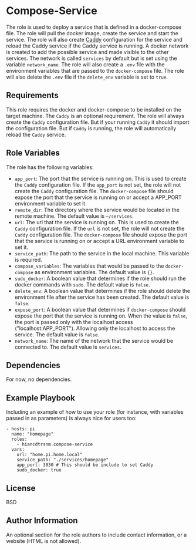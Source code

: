Compose-Service
=========

The role is used to deploy a service that is defined in a docker-compose file. The role will pull the docker image, create the service and start the service. The role will also create [Caddy](https://caddyserver.com/) configuration for the service and reload the Caddy service if the Caddy service is running. A docker network is created to add the possible service and made visible to the other services. The network is called `services` by default but is set using the variable `network_name`. The role will also create a `.env` file with the environment variables that are passed to the `docker-compose` file. The role will also delete the `.env` file if the `delete_env` variable is set to `true`.

Requirements
------------

This role requires the docker and docker-compose to be installed on the target machine. The `Caddy` is an optional requirement. The role will always create the `Caddy` configuration file.
But if your running `Caddy` it should import the configuration file. But if `Caddy` is running, the role will automatically reload the `Caddy` service.

Role Variables
--------------

The role has the following variables:

* `app_port`: The port that the service is running on. This is used to create the `Caddy` configuration file. If the `app_port` is not set, the role will not create the `Caddy` configuration file. The `docker-compose` file should expose the port that the service is running on or accept a APP_PORT environment variable to set it.
* `remote_dir`: The directory where the service would be located in the remote machine. The default value is `~/services`.
* `url`: The url that the service is running on. This is used to create the `Caddy` configuration file. If the `url` is not set, the role will not create the `Caddy` configuration file. The `docker-compose` file should expose the port that the service is running on or accept a URL environment variable to set it.
* `service_path`: The path to the service in the local machine. This variable is required.
* `compose_variables`: The variables that would be passed to the `docker-compose` as environment variables. The default value is `{}`.
* `sudo_docker`: A boolean value that determines if the role should run the docker commands with `sudo`. The default value is `false`.
* `delete_env`: A boolean value that determines if the role should delete the environment file after the service has been created. The default value is `false`.
* `expose_port`: A boolean value that determines if `docker-compose` should expose the port that the service is running on. When the value is `false`, the port is passed only with the localhost access ("localhost:APP_PORT"). Allowing only the localhost to access the service. The default value is `false`.
* `network_name`: The name of the network that the service would be connected to. The default value is `services`.

Dependencies
------------

For now, no dependencies.

Example Playbook
----------------

Including an example of how to use your role (for instance, with variables passed in as parameters) is always nice for users too:

    - hosts: pi
      name: "Homepage"
      roles:
        - hiancdtrsnm.compose-service
      vars:
        url: "home.pi.home.local"
        service_path: "./services/homepage"
        app_port: 3030 # This should be include to set Caddy
        sudo_docker: true

License
-------

BSD

Author Information
------------------

An optional section for the role authors to include contact information, or a website (HTML is not allowed).
